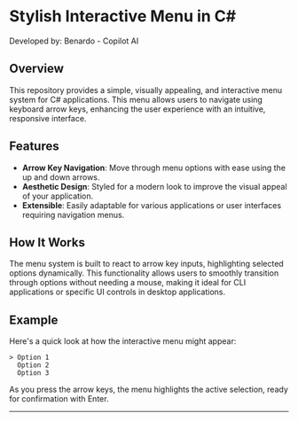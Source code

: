 # Stylish Interactive Menu in C#

Developed by: Benardo - Copilot AI

## Overview

This repository provides a simple, visually appealing, and interactive menu system for C# applications. This menu allows users to navigate using keyboard arrow keys, enhancing the user experience with an intuitive, responsive interface.

## Features

- **Arrow Key Navigation**: Move through menu options with ease using the up and down arrows.
- **Aesthetic Design**: Styled for a modern look to improve the visual appeal of your application.
- **Extensible**: Easily adaptable for various applications or user interfaces requiring navigation menus.
  
## How It Works

The menu system is built to react to arrow key inputs, highlighting selected options dynamically. This functionality allows users to smoothly transition through options without needing a mouse, making it ideal for CLI applications or specific UI controls in desktop applications.

## Example

Here's a quick look at how the interactive menu might appear:

```
> Option 1
  Option 2
  Option 3
```

As you press the arrow keys, the menu highlights the active selection, ready for confirmation with Enter.

---

